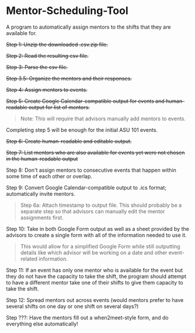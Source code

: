 # Mentor-Scheduling-Tool
A program to automatically assign mentors to the shifts that they are available for.

~~Step 1: Unzip the downloaded .csv.zip file.~~

~~Step 2: Read the resulting csv file.~~

~~Step 3: Parse the csv file.~~

  ~~Step 3.5: Organize the mentors and their responses.~~

~~Step 4: Assign mentors to events.~~

~~Step 5: Create Google Calendar-compatible output for events and human-readable output for list of mentors.~~
> Note: This will require that advisors manually add mentors to events.

Completing step 5 will be enough for the initial ASU 101 events.

~~Step 6: Create human-readable and editable output.~~

~~Step 7: List mentors who are also available for events yet were not chosen in the human-readable output~~

Step 8: Don't assign mentors to consecutive events that happen within some time of each other or overlap.

Step 9: Convert Google Calendar-compatible output to .ics format; automatically invite mentors.
> Step 6a: Attach timestamp to output file.
> This should probably be a separate step so that advisors can manually edit the mentor assignments first.

Step 10: Take in both Google Form output as well as a sheet provided by the advisors to create a single form with all of the information needed to use it.
> This would allow for a simplified Google Form while still outputting details like which advisor will be working on a date and other event-related information.

Step 11: If an event has only one mentor who is available for the event but they do not have the capacity to take the shift, the program should attempt to have a different mentor take one of their shifts to give them capacity to take the shift.

Step 12: Spread mentors out across events (would mentors prefer to have several shifts on one day or one shift on several days?)

Step ???: Have the mentors fill out a when2meet-style form, and do everything else automatically!
